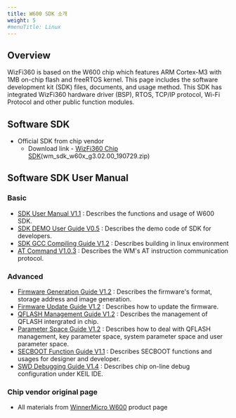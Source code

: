 ```yaml
---
title: W600 SDK 소개
weight: 5
#menuTitle: Linux
---
```


## **Overview**

WizFi360 is based on the W600 chip which features ARM Cortex-M3 with 1MB on-chip flash and freeRTOS kernel. This page includes the software development kit (SDK) files, documents, and usage method. This SDK has integrated WizFi360 hardware driver (BSP), RTOS, TCP/IP protocol, Wi-Fi Protocol and other public function modules.

## **Software SDK**

-   Official SDK from chip vendor
    -   Download link - [WizFi360 Chip SDK](/images/products/wizfi360/board/wizfi360sdk/wm_sdk_w60x_g3.02.00_190729.zip)(wm_sdk_w60x_g3.02.00_190729.zip)

## **Software SDK User Manual**

### Basic

-   [SDK User Manual V1.1](/images/products/wizfi360/board/wizfi360sdk/wm_w60x_sdk_user_manual_v1.1.pdf) : Describes the functions and usage of W600 SDK.
-   [SDK DEMO User Guide V0.5](/images/products/wizfi360/board/wizfi360sdk/wm_w60x_sdk_demo_user_guide_v0.5.pdf) : Describes the demo code of SDK for developers.
-   [SDK GCC Compiling Guide V1.2](/images/products/wizfi360/board/wizfi360sdk/wm_w60x_sdk_gcc_compiling_guide_v1.2.pdf) : Describes building in linux environment
-   [AT Command V1.0.3](/images/products/wizfi360/board/wizfi360sdk/wm_w60x_sdk_at_command_v1.0.3.pdf) : Describes the WM's AT instruction communication protocol.

### Advanced

-   [Firmware Generation Guide V1.2](/images/products/wizfi360/board/wizfi360sdk/wm_w60x_firmware_generation_guide_v1.2.pdf) : Describes the firmware's format, storage address and image generation.
-   [Firmware Update Guide V1.2](/images/products/wizfi360/board/wizfi360sdk/wm_w60x_firmware_update_guide_v1.2.pdf) : Describes how to update the firmware.
-   [QFLASH Management Guide V1.2](/images/products/wizfi360/board/wizfi360sdk/wm_w60x_qflash_management_guide_v1.2.pdf) : Describes the management of QFLASH intergrated in chip.
-   [Parameter Space Guide V1.2](/images/products/wizfi360/board/wizfi360sdk/wm_w60x_parameter_space_guide_v1.2.pdf) : Describes how to deal with QFLASH management, key parameter space, system parameter space and user parameter space.
-   [SECBOOT Function Guide V1.1](/images/products/wizfi360/board/wizfi360sdk/wm_w60x_secboot_function_guide_v1.1.pdf) : Describes SECBOOT functions and usages for designer and developer.
-   [SWD Debugging Guide V1.4](/images/products/wizfi360/board/wizfi360sdk/wm_w60x_swd_debugging_guide_v1.4.pdf) : Describes chip on-line debug configuration under KEIL IDE.

### **Chip vendor original page**

-   All materials from [WinnerMicro W600](http://www.winnermicro.com/en/html/1/156/158/497.html) product page
